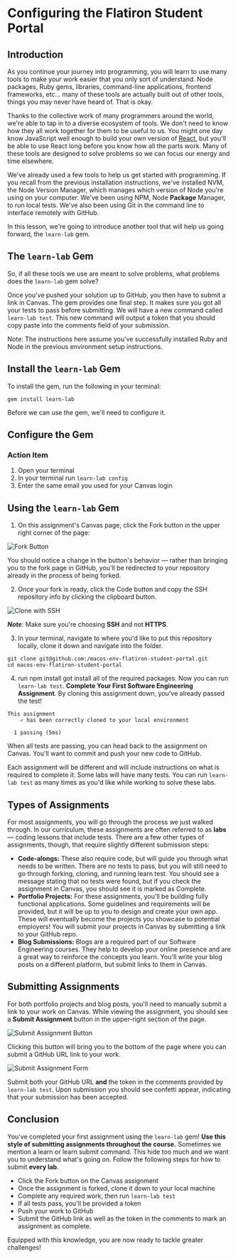 # Configuring the Flatiron Student Portal

## Introduction 

As you continue your journey into programming, you will learn to use many tools to make your work easier that you only sort of understand. Node packages, Ruby gems, libraries, command-line applications, frontend frameworks, etc... many of these tools are actually built out of other tools, things you may never have heard of. That is okay.

Thanks to the collective work of many programmers around the world, we're able to tap in to a diverse ecosystem of tools. We don't need to know how they all work together for them to be useful to us. You might one day know JavaScript well enough to build your own version of [React](http://reactjs.org), but you'll be able to use React long before you know how all the parts work. Many of these tools are designed to solve problems so we can focus our energy and time elsewhere.

We've already used a few tools to help us get started with programming. If you recall from the previous installation instructions, we've installed NVM, the Node Version Manager, which manages which version of Node you're using on your computer. We've been using NPM, Node **Package** Manager, to run local tests. We've also been using Git in the command line to interface remotely with GitHub.

In this lesson, we're going to introduce another tool that will help us going forward, the `learn-lab` gem.

## The `learn-lab` Gem

So, if all these tools we use are meant to solve problems, 
what problems does the `learn-lab` gem solve?

Once you've pushed your solution up to GitHub, you then have to submit a link in Canvas. The gem provides one final step. It makes sure you got all your tests to pass before submitting. We will have a new command called `learn-lab test`. This new command will output a token that you should copy paste into the comments field of your submission.

Note: The instructions here assume you've successfully installed Ruby and Node in the previous environment setup instructions.

## Install the `learn-lab` Gem
To install the gem, run the following in your terminal:

`gem install learn-lab`

Before we can use the gem, we'll need to configure it.

## Configure the Gem
### Action Item
1. Open your terminal
1. In your terminal run `learn-lab config`
1. Enter the same email you used for your Canvas login

## Using the `learn-lab` Gem
1) On this assignment's Canvas page, click the Fork button in the upper right corner of the page:

![Fork Button](https://curriculum-content.s3.amazonaws.com/fork-link.png)

You should notice a change in the button's behavior — rather than bringing you to the fork page in GitHub, you'll be redirected to your repository already in the process of being forked.

2) Once your fork is ready, click the Code button and copy the SSH repository info by clicking the clipboard button.

![Clone with SSH](https://curriculum-content.s3.amazonaws.com/canvas-welcome/clone-with-ssh.png)

**_Note_**: Make sure you're choosing **SSH** and not **HTTPS**.

3) In your terminal, navigate to where you'd like to put this repository locally, clone it down and navigate into the folder.

```
git clone git@github.com:/macos-env-flatiron-student-portal.git
cd macos-env-flatiron-student-portal
```

4) run npm install got install all of the required packages. Now you can run `learn-lab test`. **Complete Your First Software Engineering Assignment**. By cloning this assignment down, you've already passed the test!

```
This assignment
    ✓ has been correctly cloned to your local environment

  1 passing (5ms) 
```

When all tests are passing, you can head back to the assignment on Canvas. You'll want to commit and push your new code to GitHub. 

Each assignment will be different and will include instructions on what is required to complete it. Some labs will have many tests. You can run `learn-lab test` as many times as you'd like while working to solve these labs. 

## Types of Assignments

For most assignments, you will go through the process we just walked through. In our curriculum, these assignments are often referred to as **labs** — coding lessons that include tests. There are a few other types of assignments, though, that require slightly different submission steps:

- **Code-alongs:** These also require code, but will guide you through what needs to be written. There are no tests to pass, but you will still need to go through forking, cloning, and running learn test. You should see a message stating that no tests were found, but if you check the assignment in Canvas, you should see it is marked as Complete.
- **Portfolio Projects:** For these assignments, you'll be building fully functional applications. Some guidelines and requirements will be provided, but it will be up to you to design and create your own app. These will eventually become the projects you showcase to potential employers! You will submit your projects in Canvas by submitting a link to your GitHub repo.
- **Blog Submissions:** Blogs are a required part of our Software Engineering courses. They help to develop your online presence and are a great way to reinforce the concepts you learn. You'll write your blog posts on a different platform, but submit links to them in Canvas.

## Submitting Assignments

For both portfolio projects and blog posts, you'll need to manually submit a link to your work on Canvas. While viewing the assignment, you should see a **Submit Assignment** button in the upper-right section of the page.

![Submit Assignment Button](https://curriculum-content.s3.amazonaws.com/canvas-welcome/submit-assignment-canvas.png)

Clicking this button will bring you to the bottom of the page where you can submit a GitHub URL link to your work.

![Submit Assignment Form](https://curriculum-content.s3.amazonaws.com/canvas-welcome/submit-assignment-canvas-form.png)

Submit both your GitHub URL **and** the token in the comments provided by `learn-lab test`. Upon submission you should see confetti appear, indicating that your submission has been accepted.

## Conclusion

You've completed your first assignment using the `learn-lab` gem! **Use this style of submitting assignments throughout the course.** Sometimes we mention a learn or learn submit command. This hide too much and we want you to understand what's going on. Follow the following steps for how to submit **every lab**.

- Click the Fork button on the Canvas assignment
- Once the assignment is forked, clone it down to your local machine
- Complete any required work, then run `learn-lab test`
- If all tests pass, you'll be provided a token
- Push your work to GitHub
- Submit the GitHub link as well as the token in the comments to mark an assignment as complete.

Equipped with this knowledge, you are now ready to tackle greater challenges!

